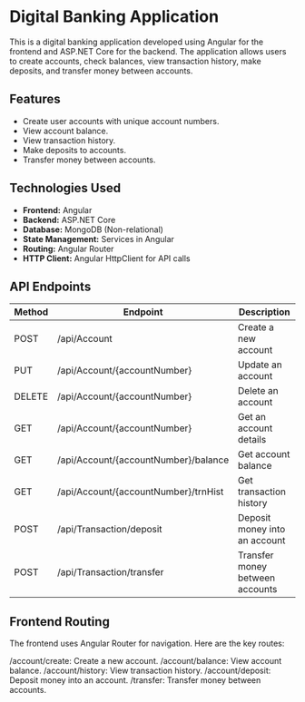 # Digital Banking Application

This is a digital banking application developed using Angular for the frontend and ASP.NET Core for the backend. The application allows users to create accounts, check balances, view transaction history, make deposits, and transfer money between accounts.

## Features

- Create user accounts with unique account numbers.
- View account balance.
- View transaction history.
- Make deposits to accounts.
- Transfer money between accounts.

## Technologies Used

- **Frontend:** Angular
- **Backend:** ASP.NET Core
- **Database:** MongoDB (Non-relational)
- **State Management:** Services in Angular
- **Routing:** Angular Router
- **HTTP Client:** Angular HttpClient for API calls

## API Endpoints

| Method | Endpoint                             | Description                     |
| ------ | ------------------------------------ | ------------------------------- |
| POST   | /api/Account                         | Create a new account            |
| PUT    | /api/Account/{accountNumber}         | Update an account               |
| DELETE | /api/Account/{accountNumber}         | Delete an account               |
| GET    | /api/Account/{accountNumber}         | Get an account details          |
| GET    | /api/Account/{accountNumber}/balance | Get account balance             |
| GET    | /api/Account/{accountNumber}/trnHist | Get transaction history         |
| POST   | /api/Transaction/deposit             | Deposit money into an account   |
| POST   | /api/Transaction/transfer            | Transfer money between accounts |

## Frontend Routing

The frontend uses Angular Router for navigation. Here are the key routes:

/account/create: Create a new account.
/account/balance: View account balance.
/account/history: View transaction history.
/account/deposit: Deposit money into an account.
/transfer: Transfer money between accounts.
